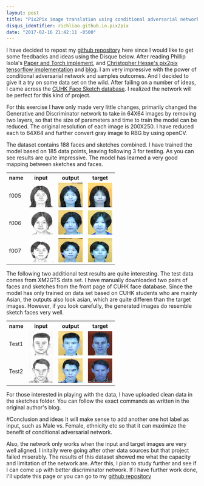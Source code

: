 ```yaml
---
layout: post
title: "Pix2Pix image translation using conditional adversarial network - sketch to face"
disqus_identifier: richliao.github.io.pix2pix
date: "2017-02-16 21:42:11 -0500"
---
```


I have decided to repost my [github repository](https://github.com/richliao/SketchToFace) here since I would like to get some feedbacks and ideas using the Disque below. After reading Phillip Isola's [Paper and Torch implement](https://phillipi.github.io/pix2pix/), and [Christopher Hesse's pix2pix tensorflow implementation](https://github.com/affinelayer/pix2pix-tensorflow) and [blog](http://affinelayer.com/pix2pix/). I am very impressive with the power of conditional adversarial network and samples outcomes. And I decided to give it a try on some data set on the wild. After failing on a number of ideas, I came across the [CUHK Face Sketch database](http://mmlab.ie.cuhk.edu.hk/archive/facesketch.html). I realized the network will be perfect for this kind of project.

For this exercise I have only made very little changes, primarily changed the Generative and Discriminator network to take in 64X64 images by removing two layers, so that the size of parameters and time to train the model can be reduced. The original resolution of each image is 200X250. I have reduced each to 64X64 and further convert gray image to RBG by using openCV.

The dataset contains 188 faces and sketches combined. I have trained the model based on 185 data points, leaving following 3 for testing. As you can see results are quite impressive. The model has learned a very good mapping between sketches and faces.

<table>
<tr><th>name</th><th>input</th><th>output</th><th>target</th></tr>
<tr><td>f005</td><td><img src='/images/f005-inputs.png'></td><td><img src='/images/f005-outputs.png'></td><td><img src='/images/f005-targets.png'></td></tr>
<tr><td>f006</td><td><img src='/images/f006-inputs.png'></td><td><img src='/images/f006-outputs.png'></td><td><img src='/images/f006-targets.png'></td></tr>
<tr><td>f007</td><td><img src='/images/f007-inputs.png'></td><td><img src='/images/f007-outputs.png'></td><td><img src='/images/f007-targets.png'></td></tr>
</table>

The following two additional test results are quite interesting. The test data comes from XM2GTS data set. I have manually downloaded two pairs of faces and sketches from the front page of CUHK face database. Since the model has only trained on data set based on CUHK students who are mainly Asian, the outputs also look asian, which are quite differen than the target images. However, if you look carefully, the generated images do resemble sketch faces very well.
<table>
<tr><th>name</th><th>input</th><th>output</th><th>target</th></tr>
<tr><td>Test1</td><td><img src='/images/Test1-inputs.png'></td><td><img src='/images/Test1-outputs.png'></td><td><img src='/images/Test1-targets.png'></td></tr>
<tr><td>Test2</td><td><img src='/images/Test2-inputs.png'></td><td><img src='/images/Test2-outputs.png'></td><td><img src='/images/Test2-targets.png'></td></tr>
</table>

For those interested in playing with the data, I have uploaded clean data in the sketches folder. You can follow the exact commands as written in the original author's blog.

#Conclusion and ideas
It will make sense to add another one hot label as input, such as Male vs. Female, ethnicity etc so that it can maximize the benefit of conditional adversarial network.

Also, the network only works when the input and target images are very well aligned. I initally were going after other data sources but that project failed miserably. The results of this dataset showed me what the capacity and limitation of the network are. After this, I plan to study further and see if I can come up with better discriminator network. If I have further work done, I'll update this page or you can go to my [github repository](https://github.com/richliao/SketchToFace)
